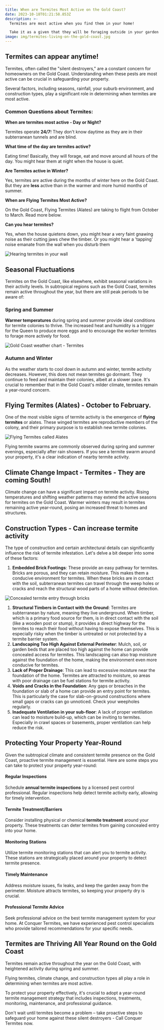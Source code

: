 ```yaml
---
title: When are Termites Most Active on the Gold Coast?
date: 2023-10-18T01:21:58.853Z
description: >-
  Termites are most active when you find them in your home! 

  Take it as a given that they will be foraging outside in your garden all year round trying to find a way in. 
image: img/termites-living-on-the-gold-coast.jpg
---
```

## Termites can appear anytime!

Termites, often called the "silent destroyers," are a constant concern for homeowners on the Gold Coast. Understanding when these pests are most active can be crucial in safeguarding your property. 

Several factors, including seasons, rainfall, your suburb environment, and construction types, play a significant role in determining when termites are most active.

### Common Questions about Termites:

**When are termites most active - Day or Night?**

Termites operate **24/7**! They don't know daytime as they are in their subterranean tunnels and are blind.

**What time of the day are termites active?**

Eating time! Basically, they will forage, eat and move around all hours of the day. You might hear them at night when the house is quiet. 

**Are Termites active in Winter?**

Yes, termites are active during the months of winter here on the Gold Coast. But they are **less** active than in the warmer and more humid months of summer.

**When are Flying Termites Most Active?**

On the Gold Coast, Flying Termites (Alates) are taking to flight from October to March. Read more below.

**Can you hear termites?**

Yes, when the house quietens down, you might hear a very faint gnawing noise as their cutting jaws chew the timber. Or you might hear a 'tapping' noise emanate from the wall when you disturb them

![Hearing termites in your wall](img/termite-noises-in-your-wall.jpg)

## Seasonal Fluctuations

Termites on the Gold Coast, like elsewhere, exhibit seasonal variations in their activity levels. In subtropical regions such as the Gold Coast, termites remain active throughout the year, but there are still peak periods to be aware of:

### Spring and Summer

**Warmer temperatures** during spring and summer provide ideal conditions for termite colonies to thrive. The increased heat and humidity is a trigger for the Queen to produce more eggs and to encourage the worker termites to forage more actively for food.  

![Gold Coast weather chart - Termites](img/gold-coast-weather-chart.jpg)

### Autumn and Winter

As the weather starts to cool down in autumn and winter, termite activity decreases. However, this does not mean termites go dormant. They continue to feed and maintain their colonies, albeit at a slower pace. It's crucial to remember that in the Gold Coast's milder climate, termites remain a year-round concern.

## Flying Termites (Alates) - October to February.

One of the most visible signs of termite activity is the emergence of **flying termites** or alates. These winged termites are reproductive members of the colony, and their primary purpose is to establish new termite colonies. 

![Flying Termites called Alates](img/flying-termites-alates.jpg)

Flying termite swarms are commonly observed during spring and summer evenings, especially after rain showers. If you see a termite swarm around your property, it's a clear indication of nearby termite activity.

## Climate Change Impact - Termites - They are coming South!

Climate change can have a significant impact on termite activity. Rising temperatures and shifting weather patterns may extend the active seasons for termites on the Gold Coast. Warmer winters may result in termites remaining active year-round, posing an increased threat to homes and structures.

## Construction Types - Can increase termite activity

The type of construction and certain architectural details can significantly influence the risk of termite infestation. Let's delve a bit deeper into some of these factors:

1. **Embedded Brick Footings**: These provide an easy pathway for termites. Bricks are porous, and they can retain moisture. This makes them a conducive environment for termites. When these bricks are in contact with the soil, subterranean termites can travel through the weep holes or cracks and reach the structural wood parts of a home without detection.

![Concealed termite entry through bricks](img/conceal-entry-through-brickwork.jpg)

1. **Structural Timbers in Contact with the Ground**: Termites are subterranean by nature, meaning they live underground. When timber, which is a primary food source for them, is in direct contact with the soil (like a wooden post or stump), it provides a direct highway for the termites to reach their food without having to expose themselves. This is especially risky when the timber is untreated or not protected by a termite barrier system.
2. **Landscaping Too High Against External Perimeter**: Mulch, soil, or garden beds that are placed too high against the home can provide concealed access for termites. This landscaping can also trap moisture against the foundation of the home, making the environment even more conducive for termites.
3. **Lack of Proper Drainage**: This can lead to excessive moisture near the foundation of the home. Termites are attracted to moisture, so areas with poor drainage can be fuel stations for termite activity.
4. **Voids and Cracks in the Foundation**: Any gaps or breaches in the foundation or slab of a home can provide an entry point for termites. This is particularly the case for slab-on-ground constructions where small gaps or cracks can go unnoticed. Check your weepholes regularly. 
5. **Inadequate Ventilation in your sub-floor**: A lack of proper ventilation can lead to moisture build-up, which can be inviting to termites. Especially in crawl spaces or basements, proper ventilation can help reduce the risk.

## Protecting Your Property Year-Round

Given the subtropical climate and consistent termite presence on the Gold Coast, proactive termite management is essential. Here are some steps you can take to protect your property year-round:

#### Regular Inspections

Schedule **annual termite inspections** by a licensed pest control professional. Regular inspections help detect termite activity early, allowing for timely intervention.

#### Termite Treatment/Barriers

Consider installing physical or chemical **termite treatment** around your property. These treatments can deter termites from gaining concealed entry into your home.

#### Monitoring Stations

Utilize termite monitoring stations that can alert you to termite activity. These stations are strategically placed around your property to detect termite presence.

#### Timely Maintenance

Address moisture issues, fix leaks, and keep the garden away from the perimeter. Moisture attracts termites, so keeping your property dry is crucial.

#### Professional Termite Advice

Seek professional advice on the best termite management system for your home. At Conquer Termites, we have experienced pest control specialists who provide tailored recommendations for your specific needs.

## Termites are Thriving All Year Round on the Gold Coast

Termites remain active throughout the year on the Gold Coast, with heightened activity during spring and summer. 

Flying termites, climate change, and construction types all play a role in determining when termites are most active. 

To protect your property effectively, it's crucial to adopt a year-round termite management strategy that includes inspections, treatments, monitoring, maintenance, and professional guidance. 

Don't wait until termites become a problem – take proactive steps to safeguard your home against these silent destroyers - Call Conquer Termites now.